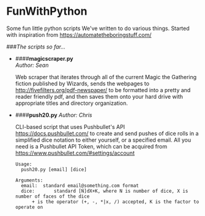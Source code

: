 # FunWithPython
Some fun little python scripts We've written to do various things. Started with inspiration from https://automatetheboringstuff.com/

###*The scripts so far...*

+ ####**magicscraper.py**  
  *Author: Sean*

  Web scraper that iterates through all of the current Magic the Gathering fiction published by Wizards, sends the webpages to http://fivefilters.org/pdf-newspaper/ to be formatted into a pretty and reader friendly pdf, and then saves them onto your hard drive with appropriate titles and directory organization.

+ ####**push20.py**
  *Author: Chris*

  CLI-based script that uses Pushbullet's API https://docs.pushbullet.com/ to create and send
  pushes of dice rolls in a simplified dice notation to either yourself, or a specified email.
  All you need is a Pushbullet API Token, which can be acquired from https://www.pushbullet.com/#settings/account
  ```
  Usage:
    push20.py [email] [dice]

  Arguments:
    email:	standard email@something.com format
    dice:		standard [N]dX+K, where N is number of dice, X is number of faces of the dice
  		+ is the operator (+, -, *|x, /) accepted, K is the factor to operate on 
  
  ```